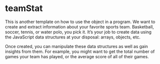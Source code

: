 # teamStat
This is another template on how to use the object in a program. 
We want to create and extract information about your favorite sports team. Basketball, soccer, tennis, or water polo, you pick it. 
It’s your job to create data using the JavaScript data structures at your disposal: arrays, objects, etc.

Once created, you can manipulate these data structures as well as gain insights from them. For example, 
you might want to get the total number of games your team has played, or the average score of all of their games.
